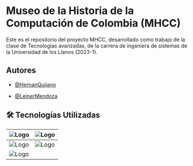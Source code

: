 # Museo de la Historia de la Computación de Colombia (MHCC) 

Este es el repositorio del proyecto MHCC, desarrollado como trabajo de la clase de Tecnologías avanzadas, de la carrera de ingeniera de sistemas de la Universidad de los Llanos (2023-1).


## Autores

- [@HernanQuijano](https://github.com/HernanQuijano)

- [@LeinerMendoza](https://github.com/Leiner16)


## 🛠 Tecnologías Utilizadas

|![Logo](https://mblogthumb-phinf.pstatic.net/MjAyMjAyMjdfMjEy/MDAxNjQ1OTU5NjgwOTIz.1iaVeL5KcHRnE3PLNlDbXz10ze8aYt86KhgkeOqc-TQg.8bJlXyHHpNqCHpe6-xgpEMMUymBzE8kQ1BcZw5BEQJAg.PNG.windangelic/hyl.png?type=w800)|![Logo](https://cdn-icons-png.flaticon.com/256/919/919832.png)|
|---|---|
|![Logo](https://www.datocms-assets.com/45470/1631110818-logo-react-js.png)|![Logo](https://icons-for-free.com/download-icon-Expo-1329545818230359497_256.png)|
|![Logo](https://cdn.iconscout.com/icon/free/png-256/free-postgresql-11-1175122.png)|
